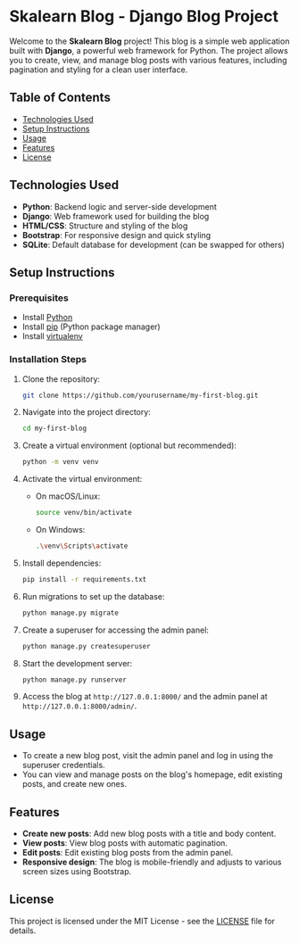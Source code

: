 # Skalearn Blog - Django Blog Project

Welcome to the **Skalearn Blog** project! This blog is a simple web application built with **Django**, a powerful web framework for Python. The project allows you to create, view, and manage blog posts with various features, including pagination and styling for a clean user interface.

## Table of Contents
- [Technologies Used](#technologies-used)
- [Setup Instructions](#setup-instructions)
- [Usage](#usage)
- [Features](#features)
- [License](#license)

## Technologies Used
- **Python**: Backend logic and server-side development
- **Django**: Web framework used for building the blog
- **HTML/CSS**: Structure and styling of the blog
- **Bootstrap**: For responsive design and quick styling
- **SQLite**: Default database for development (can be swapped for others)

## Setup Instructions

### Prerequisites
- Install [Python](https://www.python.org/downloads/)
- Install [pip](https://pip.pypa.io/en/stable/) (Python package manager)
- Install [virtualenv](https://virtualenv.pypa.io/en/latest/)

### Installation Steps

1. Clone the repository:
    ```bash
    git clone https://github.com/yourusername/my-first-blog.git
    ```

2. Navigate into the project directory:
    ```bash
    cd my-first-blog
    ```

3. Create a virtual environment (optional but recommended):
    ```bash
    python -m venv venv
    ```

4. Activate the virtual environment:
    - On macOS/Linux:
        ```bash
        source venv/bin/activate
        ```
    - On Windows:
        ```bash
        .\venv\Scripts\activate
        ```

5. Install dependencies:
    ```bash
    pip install -r requirements.txt
    ```

6. Run migrations to set up the database:
    ```bash
    python manage.py migrate
    ```

7. Create a superuser for accessing the admin panel:
    ```bash
    python manage.py createsuperuser
    ```

8. Start the development server:
    ```bash
    python manage.py runserver
    ```

9. Access the blog at `http://127.0.0.1:8000/` and the admin panel at `http://127.0.0.1:8000/admin/`.

## Usage
- To create a new blog post, visit the admin panel and log in using the superuser credentials.
- You can view and manage posts on the blog's homepage, edit existing posts, and create new ones.

## Features
- **Create new posts**: Add new blog posts with a title and body content.
- **View posts**: View blog posts with automatic pagination.
- **Edit posts**: Edit existing blog posts from the admin panel.
- **Responsive design**: The blog is mobile-friendly and adjusts to various screen sizes using Bootstrap.

## License
This project is licensed under the MIT License - see the [LICENSE](LICENSE) file for details.

